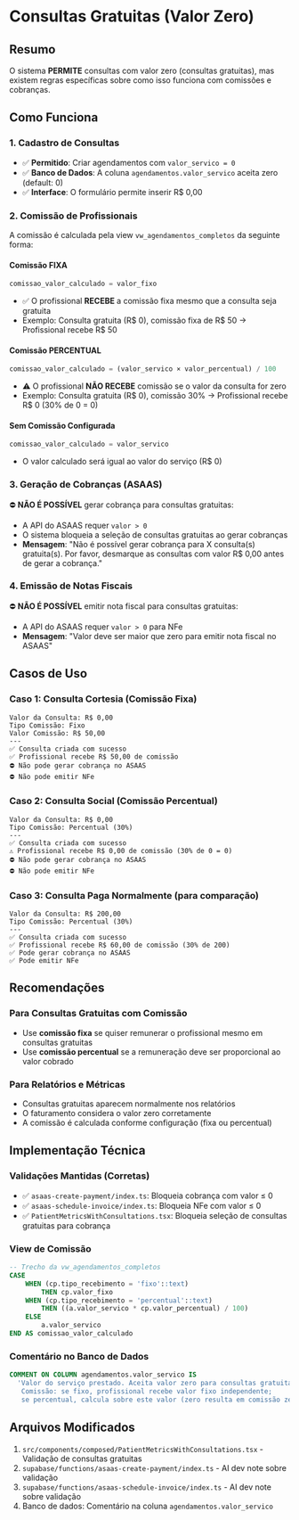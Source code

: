 # Consultas Gratuitas (Valor Zero)

## Resumo

O sistema **PERMITE** consultas com valor zero (consultas gratuitas), mas existem regras específicas sobre como isso funciona com comissões e cobranças.

## Como Funciona

### 1. Cadastro de Consultas

- ✅ **Permitido**: Criar agendamentos com `valor_servico = 0`
- ✅ **Banco de Dados**: A coluna `agendamentos.valor_servico` aceita zero (default: 0)
- ✅ **Interface**: O formulário permite inserir R$ 0,00

### 2. Comissão de Profissionais

A comissão é calculada pela view `vw_agendamentos_completos` da seguinte forma:

#### Comissão **FIXA**

```sql
comissao_valor_calculado = valor_fixo
```

- ✅ O profissional **RECEBE** a comissão fixa mesmo que a consulta seja gratuita
- Exemplo: Consulta gratuita (R$ 0), comissão fixa de R$ 50 → Profissional recebe R$ 50

#### Comissão **PERCENTUAL**

```sql
comissao_valor_calculado = (valor_servico × valor_percentual) / 100
```

- ⚠️ O profissional **NÃO RECEBE** comissão se o valor da consulta for zero
- Exemplo: Consulta gratuita (R$ 0), comissão 30% → Profissional recebe R$ 0 (30% de 0 = 0)

#### Sem Comissão Configurada

```sql
comissao_valor_calculado = valor_servico
```

- O valor calculado será igual ao valor do serviço (R$ 0)

### 3. Geração de Cobranças (ASAAS)

⛔ **NÃO É POSSÍVEL** gerar cobrança para consultas gratuitas:

- A API do ASAAS requer `valor > 0`
- O sistema bloqueia a seleção de consultas gratuitas ao gerar cobranças
- **Mensagem**: "Não é possível gerar cobrança para X consulta(s) gratuita(s). Por favor, desmarque as consultas com valor R$ 0,00 antes de gerar a cobrança."

### 4. Emissão de Notas Fiscais

⛔ **NÃO É POSSÍVEL** emitir nota fiscal para consultas gratuitas:

- A API do ASAAS requer `valor > 0` para NFe
- **Mensagem**: "Valor deve ser maior que zero para emitir nota fiscal no ASAAS"

## Casos de Uso

### Caso 1: Consulta Cortesia (Comissão Fixa)

```
Valor da Consulta: R$ 0,00
Tipo Comissão: Fixo
Valor Comissão: R$ 50,00
---
✅ Consulta criada com sucesso
✅ Profissional recebe R$ 50,00 de comissão
⛔ Não pode gerar cobrança no ASAAS
⛔ Não pode emitir NFe
```

### Caso 2: Consulta Social (Comissão Percentual)

```
Valor da Consulta: R$ 0,00
Tipo Comissão: Percentual (30%)
---
✅ Consulta criada com sucesso
⚠️ Profissional recebe R$ 0,00 de comissão (30% de 0 = 0)
⛔ Não pode gerar cobrança no ASAAS
⛔ Não pode emitir NFe
```

### Caso 3: Consulta Paga Normalmente (para comparação)

```
Valor da Consulta: R$ 200,00
Tipo Comissão: Percentual (30%)
---
✅ Consulta criada com sucesso
✅ Profissional recebe R$ 60,00 de comissão (30% de 200)
✅ Pode gerar cobrança no ASAAS
✅ Pode emitir NFe
```

## Recomendações

### Para Consultas Gratuitas com Comissão

- Use **comissão fixa** se quiser remunerar o profissional mesmo em consultas gratuitas
- Use **comissão percentual** se a remuneração deve ser proporcional ao valor cobrado

### Para Relatórios e Métricas

- Consultas gratuitas aparecem normalmente nos relatórios
- O faturamento considera o valor zero corretamente
- A comissão é calculada conforme configuração (fixa ou percentual)

## Implementação Técnica

### Validações Mantidas (Corretas)

- ✅ `asaas-create-payment/index.ts`: Bloqueia cobrança com valor ≤ 0
- ✅ `asaas-schedule-invoice/index.ts`: Bloqueia NFe com valor ≤ 0
- ✅ `PatientMetricsWithConsultations.tsx`: Bloqueia seleção de consultas gratuitas para cobrança

### View de Comissão

```sql
-- Trecho da vw_agendamentos_completos
CASE
    WHEN (cp.tipo_recebimento = 'fixo'::text)
        THEN cp.valor_fixo
    WHEN (cp.tipo_recebimento = 'percentual'::text)
        THEN ((a.valor_servico * cp.valor_percentual) / 100)
    ELSE
        a.valor_servico
END AS comissao_valor_calculado
```

### Comentário no Banco de Dados

```sql
COMMENT ON COLUMN agendamentos.valor_servico IS
  'Valor do serviço prestado. Aceita valor zero para consultas gratuitas.
   Comissão: se fixo, profissional recebe valor fixo independente;
   se percentual, calcula sobre este valor (zero resulta em comissão zero)';
```

## Arquivos Modificados

1. `src/components/composed/PatientMetricsWithConsultations.tsx` - Validação de consultas gratuitas
2. `supabase/functions/asaas-create-payment/index.ts` - AI dev note sobre validação
3. `supabase/functions/asaas-schedule-invoice/index.ts` - AI dev note sobre validação
4. Banco de dados: Comentário na coluna `agendamentos.valor_servico`
